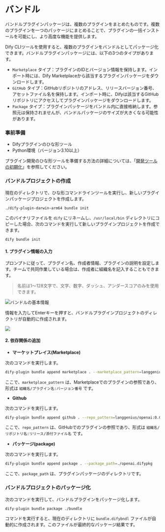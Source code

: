 # バンドル

バンドルプラグインパッケージは、複数のプラグインをまとめたものです。複数のプラグインを一つのパッケージにまとめることで、プラグインの一括インストールを可能にし、より高度な機能を提供します。

Dify CLIツールを使用すると、複数のプラグインをバンドルとしてパッケージ化できます。バンドルプラグインパッケージには、以下の3つのタイプがあります。

*   `Marketplace` タイプ：プラグインのIDとバージョン情報を保持します。インポート時には、Dify Marketplaceから該当するプラグインパッケージをダウンロードします。
*   `GitHub` タイプ：GitHubリポジトリのアドレス、リリースバージョン番号、アセットファイル名を保持します。インポート時に、Difyは該当するGitHubリポジトリにアクセスしてプラグインパッケージをダウンロードします。
*   `Package` タイプ：プラグインパッケージをバンドル内に直接格納します。参照元は保持されませんが、バンドルパッケージのサイズが大きくなる可能性があります。

### 事前準備

*   Difyプラグインのひな形ツール
*   Python環境（バージョン3.10以上）

プラグイン開発のひな形ツールを準備する方法の詳細については、「[開発ツールの初期化](initialize-development-tools.md)」を参照してください。

### バンドルプロジェクトの作成

現在のディレクトリで、ひな形コマンドラインツールを実行し、新しいプラグインパッケージプロジェクトを作成します。

```bash
./dify-plugin-darwin-arm64 bundle init
```

このバイナリファイルを `dify` にリネームし、`/usr/local/bin` ディレクトリにコピーした場合、次のコマンドを実行して新しいプラグインプロジェクトを作成できます。

```bash
dify bundle init
```

#### 1. プラグイン情報の入力

プロンプトに従って、プラグイン名、作成者情報、プラグインの説明を設定します。チームで共同作業している場合は、作成者に組織名を記入することもできます。

> 名前は1〜128文字で、文字、数字、ダッシュ、アンダースコアのみを使用できます。

![バンドルの基本情報](https://assets-docs.dify.ai/2024/12/03a1c4cdc72213f09523eb1b40832279.png)

情報を入力してEnterキーを押すと、バンドルプラグインプロジェクトのディレクトリが自動的に作成されます。

![](https://assets-docs.dify.ai/2024/12/356d1a8201fac3759bf01ee64e79a52b.png)

#### 2. 依存関係の追加

*   **マーケットプレイス(Marketplace)**

次のコマンドを実行します。

```bash
dify-plugin bundle append marketplace . --marketplace_pattern=langgenius/openai:0.0.1
```

ここで、`marketplace_pattern` は、Marketplaceでのプラグインの参照であり、形式は `組織名/プラグイン名:バージョン番号` です。

*   **Github**

次のコマンドを実行します。

```bash
dify-plugin bundle append github . --repo_pattern=langgenius/openai:0.0.1/openai.difypkg
```

ここで、`repo_pattern` は、GitHubでのプラグインの参照であり、形式は `組織名/リポジトリ名:リリース/添付ファイル名` です。

*   **パッケージ(package)**

次のコマンドを実行します。

```bash
dify-plugin bundle append package . --package_path=./openai.difypkg
```

ここで、`package_path` は、プラグインパッケージのディレクトリです。

### バンドルプロジェクトのパッケージ化

次のコマンドを実行して、バンドルプラグインをパッケージ化します。

```bash
dify-plugin bundle package ./bundle
```

コマンドを実行すると、現在のディレクトリに `bundle.difybndl` ファイルが自動的に作成されます。このファイルが最終的なパッケージ結果です。